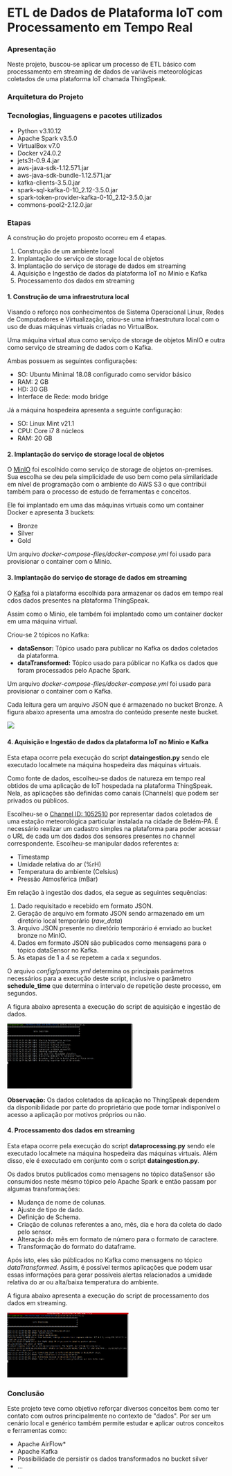 # ETL de Dados de Plataforma IoT com Processamento em Tempo Real

###  Apresentação

Neste projeto, buscou-se aplicar um processo de ETL básico com processamento em streaming de dados de variáveis meteorológicas coletados de uma plataforma IoT chamada ThingSpeak. 

### Arquitetura do Projeto





### Tecnologias, linguagens e pacotes utilizados

- Python v3.10.12
- Apache Spark v3.5.0
- VirtualBox v7.0
- Docker v24.0.2
- jets3t-0.9.4.jar
- aws-java-sdk-1.12.571.jar
- aws-java-sdk-bundle-1.12.571.jar
- kafka-clients-3.5.0.jar
- spark-sql-kafka-0-10_2.12-3.5.0.jar
- spark-token-provider-kafka-0-10_2.12-3.5.0.jar
- commons-pool2-2.12.0.jar

### Etapas

A construção do projeto proposto ocorreu em 4 etapas.

1. Construção de um ambiente local
2. Implantação do serviço de storage local de objetos
3. Implantação do serviço de storage de dados em streaming
4. Aquisição e Ingestão de dados da plataforma IoT no Minio e Kafka
5. Processamento dos dados em streaming

#### 1. Construção de uma infraestrutura local

Visando o reforço nos conhecimentos de Sistema Operacional Linux, Redes de Computadores e Virtualização, criou-se uma infraestrutura local com o uso de duas máquinas virtuais criadas no VirtualBox. 

Uma máquina virtual atua como serviço de storage de objetos MinIO e outra como serviço de streaming de dados com o Kafka.

Ambas possuem as seguintes configurações:

* SO: Ubuntu Minimal 18.08 configurado como servidor básico
* RAM: 2 GB
* HD: 30 GB
* Interface de Rede: modo bridge

Já a máquina hospedeira apresenta a seguinte configuração:

* SO: Linux Mint v21.1
* CPU: Core i7 8 núcleos
* RAM: 20 GB

#### 2. Implantação do serviço de storage local de objetos

O [MinIO](https://min.io/) foi escolhido como serviço de storage de objetos on-premises. Sua escolha se deu pela simplicidade de uso bem como pela similaridade em nível de programação com o ambiente do AWS S3 o que contribúi também para o processo de estudo de ferramentas e conceitos.

Ele foi implantado em uma das máquinas virtuais como um container Docker e apresenta 3 buckets:

* Bronze
* Silver
* Gold

Um arquivo *docker-compose-files/docker-compose<minio>.yml* foi usado para provisionar o container com o Minio.

#### 3. Implantação do serviço de storage de dados em streaming

O [Kafka](https://kafka.apache.org/) foi a plataforma escolhida para armazenar os dados em tempo real cdos dados presentes na plataforma ThingSpeak. 

Assim como o Minio, ele também foi implantado como um container docker em uma máquina virtual. 

Criou-se 2 tópicos no Kafka:

* **dataSensor:** Tópico usado para publicar no Kafka os dados coletados da plataforma.
* **dataTransformed:** Tópico usado para públicar no Kafka os dados que foram processados pelo Apache Spark.

Um arquivo *docker-compose-files/docker-compose<kafka>.yml* foi usado para provisionar o container com o Kafka.

Cada leitura gera um arquivo JSON que é armazenado no bucket Bronze. A figura abaixo apresenta uma amostra do conteúdo presente neste bucket. 

<p align="left">
    <img src="img/amostra_bucket.png" height="200">
</p>

#### 4. Aquisição e Ingestão de dados da plataforma IoT no Minio e Kafka

Esta etapa ocorre pela execução do script **dataingestion.py** sendo ele executado localmete na máquina hospedeira das máquinas virtuais. 

Como fonte de dados, escolheu-se dados de natureza em tempo real obtidos de uma aplicação de IoT hospedada na plataforma ThingSpeak. Nela, as aplicações são definidas como canais (Channels) que podem ser privados ou públicos. 

Escolheu-se o [Channel ID: 1052510](https://thingspeak.com/channels/1052510) por representar dados coletados de uma estação meteorológica particular instalada na cidade de Belém-PA. É necessário realizar um cadastro simples na plataforma para poder acessar o URL de cada um dos dados dos sensores presentes no channel correspondente. Escolheu-se manipular dados referentes a:

* Timestamp
* Umidade relativa do ar (%rH)
* Temperatura do ambiente (Celsius)
* Pressão Atmosférica (mBar)

Em relação à ingestão dos dados, ela segue as seguintes sequências:

1. Dado requisitado e recebido em formato JSON.
2. Geração de arquivo em formato JSON sendo armazenado em um diretório local temporário (*raw_data*)
3. Arquivo JSON presente no diretório temporário é enviado ao bucket bronze no MinIO.
4. Dados em formato JSON são publicados como mensagens para o tópico dataSensor no Kafka.
5. As etapas de 1 a 4 se repetem a cada x segundos.

O arquivo *config/params.yml* determina os principais parâmetros necessários para a execução deste script, inclusive o parâmetro **schedule_time** que determina o intervalo de repetição deste processo, em segundos. 

A figura abaixo apresenta a execução do script de aquisição e ingestão de dados.

<p align="left">
    <img src="img/dt_ing.png" height="150">
</p>

**Observação:** Os dados coletados da aplicação no ThingSpeak dependem da disponibilidade  por parte do proprietário que pode tornar indisponível o acesso a aplicação por motivos próprios ou não. 

#### 4. Processamento dos dados em streaming

Esta etapa ocorre pela execução do script **dataprocessing.py** sendo ele executado localmete na máquina hospedeira das máquinas virtuais. Além disso, ele é executado em conjunto com o script **dataingestion.py**.

Os dados brutos publicados como mensagens no tópico dataSensor são consumidos neste mésmo tópico pelo Apache Spark e então passam por algumas transformações:

* Mudança de nome de colunas.
* Ajuste de tipo de dado.
* Definição de Schema.
* Criação de colunas referentes a ano, mês, dia e hora da coleta do dado pelo sensor.
* Alteração do mês em formato de número para o formato de caractere.
* Transformação do formato do dataframe.

Após isto, eles são públicados no Kafka como mensagens no tópico *dataTransformed*. Assim, é possível termos aplicações que podem usar essas informações para gerar possíveis alertas relacionados a umidade relativa do ar ou alta/baixa temperatura do ambiente.

A figura abaixo apresenta a execução do script de processamento dos dados em streaming.

<p align="left">
    <img src="img/dt_str.png" height="150">
</p>

### Conclusão

Este projeto teve como objetivo reforçar diversos conceitos bem como ter contato com outros principalmente no contexto de "dados". Por ser um cenário local e genérico também permite estudar e aplicar outros conceitos e ferramentas como:

* Apache AirFlow*
* Apache Kafka
* Possibilidade de persistir os dados transformados no bucket silver
* ...






